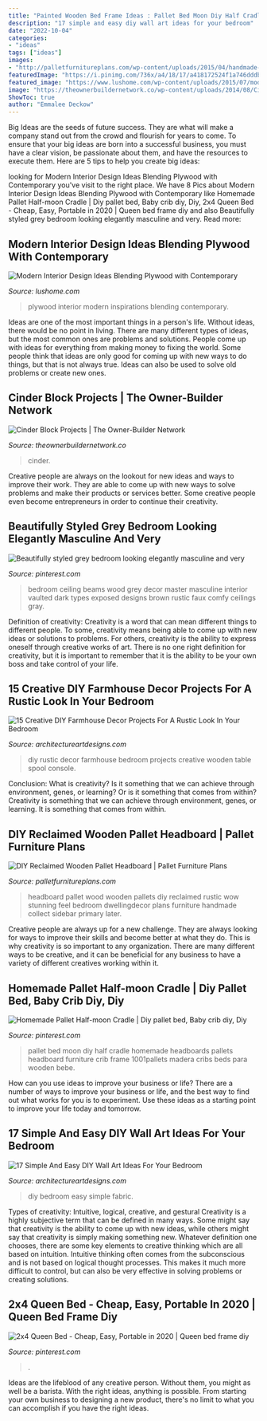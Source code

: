 ```yaml
---
title: "Painted Wooden Bed Frame Ideas : Pallet Bed Moon Diy Half Cradle Homemade Headboards Pallets Headboard Furniture Crib Frame 1001pallets Madera Cribs Beds Para Wooden Bebe"
description: "17 simple and easy diy wall art ideas for your bedroom"
date: "2022-10-04"
categories:
- "ideas"
tags: ["ideas"]
images:
- "http://palletfurnitureplans.com/wp-content/uploads/2015/04/handmade-rustic-wooden-pallet-headboard.jpg"
featuredImage: "https://i.pinimg.com/736x/a4/18/17/a418172524f1a746dddb24b3bb37bb9d.jpg"
featured_image: "https://www.lushome.com/wp-content/uploads/2015/07/modern-interior-design-plywood-walls-ceiling-11.jpg"
image: "https://theownerbuildernetwork.co/wp-content/uploads/2014/08/CinderBlockProject000101.jpg"
ShowToc: true
author: "Emmalee Deckow"
---
```



Big Ideas are the seeds of future success. They are what will make a company stand out from the crowd and flourish for years to come. To ensure that your big ideas are born into a successful business, you must have a clear vision, be passionate about them, and have the resources to execute them. Here are 5 tips to help you create big ideas: 

	

		
looking for Modern Interior Design Ideas Blending Plywood with Contemporary you've visit to the right place. We have 8 Pics about Modern Interior Design Ideas Blending Plywood with Contemporary like Homemade Pallet Half-moon Cradle | Diy pallet bed, Baby crib diy, Diy, 2x4 Queen Bed - Cheap, Easy, Portable in 2020 | Queen bed frame diy and also Beautifully styled grey bedroom looking elegantly masculine and very. Read more:
		
    
## Modern Interior Design Ideas Blending Plywood With Contemporary

<img loading=lazy src="https://www.lushome.com/wp-content/uploads/2015/07/modern-interior-design-plywood-walls-ceiling-11.jpg" onerror="this.onerror=null;this.src='https://tse3.mm.bing.net/th?id=OIP.kgAh2aYJZa0Bs9pFfzW5LwAAAA&amp;pid=15.1';" alt="Modern Interior Design Ideas Blending Plywood with Contemporary">

_Source: lushome.com_

>plywood interior modern inspirations blending contemporary. 

	

Ideas are one of the most important things in a person's life. Without ideas, there would be no point in living. There are many different types of ideas, but the most common ones are problems and solutions. People come up with ideas for everything from making money to fixing the world. Some people think that ideas are only good for coming up with new ways to do things, but that is not always true. Ideas can also be used to solve old problems or create new ones.

    
## Cinder Block Projects | The Owner-Builder Network

<img loading=lazy src="https://theownerbuildernetwork.co/wp-content/uploads/2014/08/CinderBlockProject000101.jpg" onerror="this.onerror=null;this.src='https://tse3.mm.bing.net/th?id=OIP.9thUKavw_pGim09hkPRHUwHaE7&amp;pid=15.1';" alt="Cinder Block Projects | The Owner-Builder Network">

_Source: theownerbuildernetwork.co_

>cinder. 

	

Creative people are always on the lookout for new ideas and ways to improve their work. They are able to come up with new ways to solve problems and make their products or services better. Some creative people even become entrepreneurs in order to continue their creativity.

    
## Beautifully Styled Grey Bedroom Looking Elegantly Masculine And Very

<img loading=lazy src="https://i.pinimg.com/736x/e8/57/c2/e857c21cd12afb84343e7da1d866e5bd--faux-wood-beams-vaulted-vaulted-ceilings-with-beams.jpg?b=t" onerror="this.onerror=null;this.src='https://tse2.mm.bing.net/th?id=OIP.tshWi6GhGdIGsm4vYWPuPgHaLI&amp;pid=15.1';" alt="Beautifully styled grey bedroom looking elegantly masculine and very">

_Source: pinterest.com_

>bedroom ceiling beams wood grey decor master masculine interior vaulted dark types exposed designs brown rustic faux comfy ceilings gray. 

	

Definition of creativity:
Creativity is a word that can mean different things to different people. To some, creativity means being able to come up with new ideas or solutions to problems. For others, creativity is the ability to express oneself through creative works of art. There is no one right definition for creativity, but it is important to remember that it is the ability to be your own boss and take control of your life.

    
## 15 Creative DIY Farmhouse Decor Projects For A Rustic Look In Your Bedroom

<img loading=lazy src="https://www.architectureartdesigns.com/wp-content/uploads/2017/01/15-Creative-DIY-Farmhouse-Decor-Projects-For-A-Rustic-Look-In-Your-Bedroom-5.jpg" onerror="this.onerror=null;this.src='https://tse1.mm.bing.net/th?id=OIP.71nQia182zRgP1Wpm93kJwDHEs&amp;pid=15.1';" alt="15 Creative DIY Farmhouse Decor Projects For A Rustic Look In Your Bedroom">

_Source: architectureartdesigns.com_

>diy rustic decor farmhouse bedroom projects creative wooden table spool console. 

	

Conclusion: What is creativity? Is it something that we can achieve through environment, genes, or learning? Or is it something that comes from within?
Creativity is something that we can achieve through environment, genes, or learning. It is something that comes from within.

    
## DIY Reclaimed Wooden Pallet Headboard | Pallet Furniture Plans

<img loading=lazy src="http://palletfurnitureplans.com/wp-content/uploads/2015/04/handmade-rustic-wooden-pallet-headboard.jpg" onerror="this.onerror=null;this.src='https://tse1.mm.bing.net/th?id=OIP.pg0czaS-RFbu1lHXGsBk9wHaJ4&amp;pid=15.1';" alt="DIY Reclaimed Wooden Pallet Headboard | Pallet Furniture Plans">

_Source: palletfurnitureplans.com_

>headboard pallet wood wooden pallets diy reclaimed rustic wow stunning feel bedroom dwellingdecor plans furniture handmade collect sidebar primary later. 

	

Creative people are always up for a new challenge. They are always looking for ways to improve their skills and become better at what they do. This is why creativity is so important to any organization. There are many different ways to be creative, and it can be beneficial for any business to have a variety of different creatives working within it.

    
## Homemade Pallet Half-moon Cradle | Diy Pallet Bed, Baby Crib Diy, Diy

<img loading=lazy src="https://i.pinimg.com/736x/a4/71/6b/a4716bb8b49bb751db09bd8f9342fcae--bed-frame-pallet-diy-pallet-bed.jpg" onerror="this.onerror=null;this.src='https://tse2.mm.bing.net/th?id=OIP.AYDTumpSZCcQv1eA9DvfzQHaNK&amp;pid=15.1';" alt="Homemade Pallet Half-moon Cradle | Diy pallet bed, Baby crib diy, Diy">

_Source: pinterest.com_

>pallet bed moon diy half cradle homemade headboards pallets headboard furniture crib frame 1001pallets madera cribs beds para wooden bebe. 

	

How can you use ideas to improve your business or life?
There are a number of ways to improve your business or life, and the best way to find out what works for you is to experiment. Use these ideas as a starting point to improve your life today and tomorrow.

    
## 17 Simple And Easy DIY Wall Art Ideas For Your Bedroom

<img loading=lazy src="https://www.architectureartdesigns.com/wp-content/uploads/2016/09/17-Simple-And-Easy-DIY-Wall-Art-Ideas-For-Your-Bedroom-10.jpg" onerror="this.onerror=null;this.src='https://tse2.mm.bing.net/th?id=OIP.LkWrHUyv2GIWqQkngWpzGwHaLd&amp;pid=15.1';" alt="17 Simple And Easy DIY Wall Art Ideas For Your Bedroom">

_Source: architectureartdesigns.com_

>diy bedroom easy simple fabric. 

	

Types of creativity: Intuitive, logical, creative, and gestural
Creativity is a highly subjective term that can be defined in many ways. Some might say that creativity is the ability to come up with new ideas, while others might say that creativity is simply making something new. Whatever definition one chooses, there are some key elements to creative thinking which are all based on intuition. Intuitive thinking often comes from the subconscious and is not based on logical thought processes. This makes it much more difficult to control, but can also be very effective in solving problems or creating solutions.

    
## 2x4 Queen Bed - Cheap, Easy, Portable In 2020 | Queen Bed Frame Diy

<img loading=lazy src="https://i.pinimg.com/736x/a4/18/17/a418172524f1a746dddb24b3bb37bb9d.jpg" onerror="this.onerror=null;this.src='https://tse4.mm.bing.net/th?id=OIP.GReWucTxvDdRCh1ctTtoHAHaEK&amp;pid=15.1';" alt="2x4 Queen Bed - Cheap, Easy, Portable in 2020 | Queen bed frame diy">

_Source: pinterest.com_

>. 

	

Ideas are the lifeblood of any creative person. Without them, you might as well be a barista. With the right ideas, anything is possible. From starting your own business to designing a new product, there's no limit to what you can accomplish if you have the right ideas.

